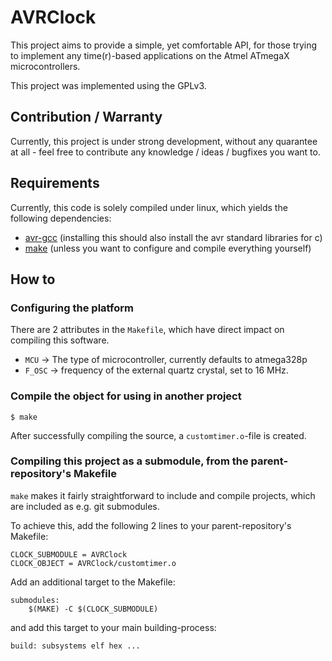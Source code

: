 # AVRClock

This project aims to provide a simple, yet comfortable API, for those trying to implement any time(r)-based applications on the Atmel ATmegaX microcontrollers.

This project was implemented using the GPLv3.

## Contribution / Warranty

Currently, this project is under strong development, without any quarantee at all - feel free to contribute any knowledge / ideas / bugfixes you want to.

## Requirements

Currently, this code is solely compiled under linux, which yields the following dependencies:
 * [avr-gcc](https://gcc.gnu.org/wiki/avr-gcc) (installing this should also install the avr standard libraries for c)
 * [make](https://www.gnu.org/software/make/) (unless you want to configure and compile everything yourself)

## How to

### Configuring the platform

There are 2 attributes in the `Makefile`, which have direct impact on compiling this software.

 * `MCU` -> The type of microcontroller, currently defaults to atmega328p
 * `F_OSC` -> frequency of the external quartz crystal, set to 16 MHz.

### Compile the object for using in another project

```
$ make
```

After successfully compiling the source, a `customtimer.o`-file is created.

### Compiling this project as a submodule, from the parent-repository's Makefile

`make` makes it fairly straightforward to include and compile projects, which are included as e.g. git submodules.

To achieve this, add the following 2 lines to your parent-repository's Makefile:
```
CLOCK_SUBMODULE = AVRClock
CLOCK_OBJECT = AVRClock/customtimer.o
```

Add an additional target to the Makefile:

```
submodules:
	$(MAKE) -C $(CLOCK_SUBMODULE)
```

and add this target to your main building-process:

```
build: subsystems elf hex ...
```
